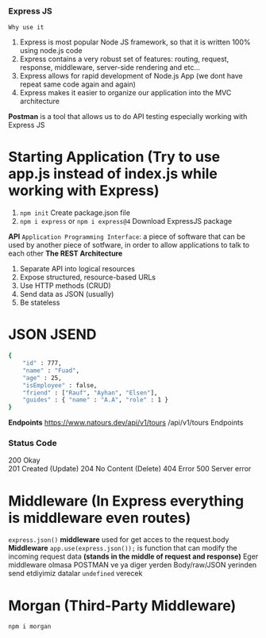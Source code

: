 ### Express JS
`Why use it`

1. Express is most popular Node JS framework, so that it is written 100% using node.js code
2. Express contains a very robust set of features: routing, request, response, middleware, server-side rendering and etc...
3. Express allows for rapid development of Node.js App (we dont have repeat same code again and again)
4. Express makes it easier to organize our application into the MVC architecture

**Postman** is a tool that allows us to do API testing especially working with Express JS

# Starting Application (Try to use app.js instead of index.js while working with Express)
1. `npm init` Create package.json file
2. `npm i express` or `npm i express@4` Download ExpressJS package

**API** `Application Programming Interface`: a piece of software that can be used by another piece of sotfware, in order to allow applications to talk to each other
**The REST Architecture**
1. Separate API into logical resources
2. Expose structured, resource-based URLs
3. Use HTTP methods (CRUD)
4. Send data as JSON (usually)
5. Be stateless

# JSON                                                                          JSEND
```bash                                                                  Response Formatting
{                                                                       {
    "id" : 777,                                                           "status" : "success",
    "name" : "Fuad",                                                      "data" : {
    "age" : 25,                                                             "id" : 777,
    "isEmployee" : false,                                                   "name" : "Fuad",
    "friend" : ["Rauf", "Ayhan", "Elsen"],                                  "age" : 25,
    "guides" : { "name" : "A.A", "role" : 1 }                               "friend" : ["Rauf", "Ayhan", "Elsen"],
}                                                                        }
```

**Endpoints**
https://www.natours.dev/api/v1/tours                        /api/v1/tours           Endpoints


### Status Code
200         Okay        
201         Created     (Update)
204         No Content  (Delete)
404         Error
500         Server error


# Middleware (In Express everything is middleware even routes)
`express.json()` **middleware** used for get acces to the request.body
**Middleware** `app.use(express.json());` is function that can modify the incoming request data **(stands in the middle of request and response)**
Eger middleware olmasa POSTMAN ve ya diger yerden Body/raw/JSON yerinden send etdiyimiz datalar `undefined` verecek

# Morgan (Third-Party Middleware)
`npm i morgan`